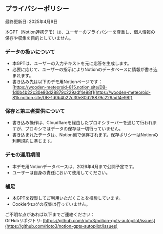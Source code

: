 ## プライバシーポリシー

最終更新日: 2025年4月9日

本GPT（Notion連携デモ）は、ユーザーのプライバシーを尊重し、個人情報の保存や収集を目的としていません。

### データの扱いについて

- 本GPTは、ユーザーの入力テキストを元に応答を生成します。
- 必要に応じて、ユーザーの指示によりNotionのデータベースに情報が書き込まれます。
- 書き込み先は以下のデモ用Notionページです：  
  [https://wooden-meteoroid-815.notion.site/DB-1d0b4b22c30e80d28879c229adf4e98f](https://wooden-meteoroid-815.notion.site/DB-1d0b4b22c30e80d28879c229adf4e98f)

### 保存と第三者提供について

- 書き込み操作は、Cloudflareを経由したプロキシサーバーを通じて行われますが、プロキシではデータの保存は一切行っていません。
- 書き込まれたデータは、Notion側で保存されます。保存ポリシーはNotionの利用規約に準じます。

### デモの運用期間

- 本デモ用Notionデータベースは、2026年4月まで公開予定です。
- ユーザーは自身の責任において使用してください。

### 補足

- 本GPTを複製してご利用いただくことを推奨しています。
- Cookieやログの収集は行っていません。

ご不明な点があれば以下までご連絡ください：  
GitHubリポジトリ: [https://github.com/rioto3/notion-gpts-autopilot/issues](https://github.com/rioto3/notion-gpts-autopilot/issues)
